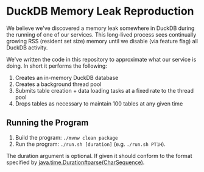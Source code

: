 # DuckDB Memory Leak Reproduction

We believe we've discovered a memory leak somewhere in DuckDB during the running of one of our services. This long-lived
process sees continually growing RSS (resident set size) memory until we disable (via feature flag) all DuckDB activity.

We've written the code in this repository to approximate what our service is doing. In short it performs the following:

1. Creates an in-memory DuckDB database
2. Creates a background thread pool
3. Submits table creation + data loading tasks at a fixed rate to the thread pool
4. Drops tables as necessary to maintain 100 tables at any given time

## Running the Program

1. Build the program: `./mvnw clean package`
2. Run the program: `./run.sh [duration]` (e.g. `./run.sh PT1H`).

The duration argument is optional. If given it should conform to the format specified by 
[java.time.Duration#parse(CharSequence)](https://docs.oracle.com/javase/8/docs/api/java/time/Duration.html#parse-java.lang.CharSequence-).
